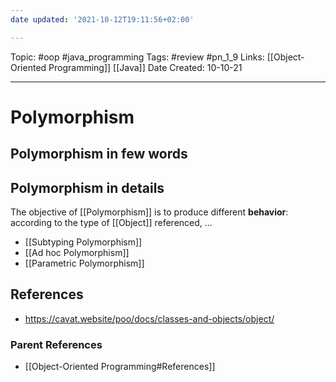 ```yaml
---
date updated: '2021-10-12T19:11:56+02:00'

---
```


Topic: #oop #java_programming
Tags: #review #pn_1_9
Links: [[Object-Oriented Programming]] [[Java]]
Date Created: 10-10-21

---

# Polymorphism

## Polymorphism in few words

## Polymorphism in details

The objective of [[Polymorphism]] is to produce different **behavior**: according to the type of [[Object]] referenced, ...

- [[Subtyping Polymorphism]]
- [[Ad hoc Polymorphism]]
- [[Parametric Polymorphism]]

## References

- <https://cavat.website/poo/docs/classes-and-objects/object/>

### Parent References

- [[Object-Oriented Programming#References]]
